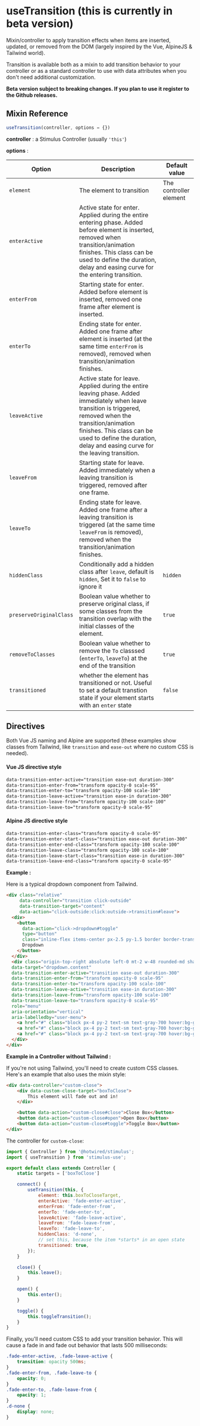 # useTransition (this is currently in beta version)

Mixin/controller to apply transition effects when items are inserted, updated, or removed from the DOM (largely inspired by the Vue, AlpineJS & Tailwind world).

Transition is available both as a mixin to add transition behavior to your controller or as a standard controller to use with data attributes when you don't need additional customization.

**Beta version subject to breaking changes. If you plan to use it register to the Github releases.**

## Mixin Reference

```javascript
useTransition(controller, options = {})
```

**controller** : a Stimulus Controller (usually `'this'`)

**options** :

| Option| Description |Default value|
|-----------------------|-------------|---------------------|
| `element` | The element to transition| The controller element|
|`enterActive`| Active state for enter. Applied during the entire entering phase. Added before element is inserted, removed when transition/animation finishes. This class can be used to define the duration, delay and easing curve for the entering transition.||
|`enterFrom`| Starting state for enter. Added before element is inserted, removed one frame after element is inserted. | |
|`enterTo`| Ending state for enter. Added one frame after element is inserted (at the same time `enterFrom` is removed), removed when transition/animation finishes.||
|`leaveActive`| Active state for leave. Applied during the entire leaving phase. Added immediately when leave transition is triggered, removed when the transition/animation finishes. This class can be used to define the duration, delay and easing curve for the leaving transition.||
|`leaveFrom`| Starting state for leave. Added immediately when a leaving transition is triggered, removed after one frame.||
|`leaveTo`| Ending state for leave. Added one frame after a leaving transition is triggered (at the same time `leaveFrom` is removed), removed when the transition/animation finishes.||
|`hiddenClass`| Conditionally add a hidden class after `leave`, default is `hidden`, Set it to `false` to ignore it  |`hidden`|
|`preserveOriginalClass`| Boolean value whether to preserve original class, if some classes from the transition overlap with the initial classes of the element.|`true`|
|`removeToClasses`| Boolean value whether to remove the `To` classsed (`enterTo`, `leaveTo`) at the end of the transition|`true`|
|`transitioned`| whether the element has transitioned or not. Useful to set a default transtion state if your element starts with an `enter` state|`false`|

## Directives

Both Vue JS naming and Alpine are supported (these examples show classes from Tailwind, like `transition` and `ease-out` where no custom CSS is needed).

#### Vue JS directive style

```html
data-transition-enter-active="transition ease-out duration-300"
data-transition-enter-from="transform opacity-0 scale-95"
data-transition-enter-to="transform opacity-100 scale-100"
data-transition-leave-active="transition ease-in duration-300"
data-transition-leave-from="transform opacity-100 scale-100"
data-transition-leave-to="transform opacity-0 scale-95"
```

#### Alpine JS directive style

```html
data-transition-enter-class="transform opacity-0 scale-95"
data-transition-enter-start-class="transition ease-out duration-300"
data-transition-enter-end-class="transform opacity-100 scale-100"
data-transition-leave-class="transform opacity-100 scale-100"
data-transition-leave-start-class="transition ease-in duration-300"
data-transition-leave-end-class="transform opacity-0 scale-95"
```

**Example :**

Here is a typical dropdown component from Tailwind.

```html
<div class="relative"
     data-controller="transition click-outside"
     data-transition-target="content"
     data-action="click-outside:click:outside->transition#leave">
  <div>
    <button
      data-action="click->dropdown#toggle"
      type="button"
      class="inline-flex items-center px-2.5 py-1.5 border border-transparent text-xs font-medium rounded text-indigo-700 bg-indigo-100 hover:bg-indigo-200 focus:outline-none focus:ring-2 focus:ring-offset-2 focus:ring-indigo-500">
      Dropdown
    </button>
  </div>
  <div class="origin-top-right absolute left-0 mt-2 w-48 rounded-md shadow-lg py-1 bg-white ring-1 ring-black ring-opacity-5"
  data-target="dropdown.content"
  data-transition-enter-active="transition ease-out duration-300"
  data-transition-enter-from="transform opacity-0 scale-95"
  data-transition-enter-to="transform opacity-100 scale-100"
  data-transition-leave-active="transition ease-in duration-300"
  data-transition-leave-from="transform opacity-100 scale-100"
  data-transition-leave-to="transform opacity-0 scale-95"
  role="menu"
  aria-orientation="vertical"
  aria-labelledby="user-menu">
    <a href="#" class="block px-4 py-2 text-sm text-gray-700 hover:bg-gray-100" role="menuitem">Your Profile</a>
    <a href="#" class="block px-4 py-2 text-sm text-gray-700 hover:bg-gray-100" role="menuitem">Settings</a>
    <a href="#" class="block px-4 py-2 text-sm text-gray-700 hover:bg-gray-100" role="menuitem">Sign out</a>
  </div>
</div>
```

**Example in a Controller without Tailwind :**

If you're not using Tailwind, you'll need to create custom CSS classes. Here's an example that also uses the mixin style:

```html
<div data-controller="custom-close">
    <div data-custom-close-target="boxToClose">
        This element will fade out and in!
    </div>

    <button data-action="custom-close#close">Close Box</button>
    <button data-action="custom-close#open">Open Box</button>
    <button data-action="custom-close#toggle">Toggle Box</button>
</div>
```

The controller for `custom-close`:

```js
import { Controller } from '@hotwired/stimulus';
import { useTransition } from 'stimulus-use';

export default class extends Controller {
    static targets = ['boxToClose']

    connect() {
        useTransition(this, {
            element: this.boxToCloseTarget,
            enterActive: 'fade-enter-active',
            enterFrom: 'fade-enter-from',
            enterTo: 'fade-enter-to',
            leaveActive: 'fade-leave-active',
            leaveFrom: 'fade-leave-from',
            leaveTo: 'fade-leave-to',
            hiddenClass: 'd-none',
            // set this, because the item *starts* in an open state
            transitioned: true,
        });
    }

    close() {
        this.leave();
    }

    open() {
        this.enter();
    }

    toggle() {
        this.toggleTransition();
    }
}
```

Finally, you'll need custom CSS to add your transition behavior. This will cause a fade in and fade out behavior that lasts 500 milliseconds:

```css
.fade-enter-active, .fade-leave-active {
    transition: opacity 500ms;
}
.fade-enter-from, .fade-leave-to {
    opacity: 0;
}
.fade-enter-to, .fade-leave-from {
    opacity: 1;
}
.d-none {
    display: none;
}
```
